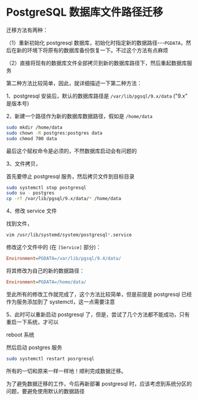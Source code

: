 # PostgreSQL 数据库文件路径迁移

迁移方法有两种：

（1）重新初始化 postgresql 数据库，初始化时指定新的数据路径---`PGDATA`，然后在新的环境下将原有的数据库备份恢复一下。不过这个方法有点麻烦

（2）直接将现有的数据库文件全部拷贝到新的数据库路径下，然后重起数据库服务

第二种方法比较简单，因此，就详细描述一下第二种方法：

1、postgresql 安装后，默认的数据库路径是 `/var/lib/pgsql/9.x/data` ("9.x" 是版本号)

2、新建一个路径作为新的数据库数据路径，假如是 `/home/data`

```bash
sudo mkdir /home/data
sudo chown -R postgres:postgres data
sudo chmod 700 data
```

最后这个赋权命令是必须的，不然数据库启动会有问题的

3、文件拷贝，

首先要停止 postgresql 服务，然后拷贝文件到目标目录

```bash
sudo systemctl stop postgresql
sudo su - postgres
cp -rf /var/lib/pgsql/9.x/data/* /home/data
```

4、修改 service 文件

找到文件，

```bash
vim /usr/lib/systemd/system/postgresql*.service
```

修改这个文件中的 (在 `[Service]` 部分)：

```ini
Environment=PGDATA=/var/lib/pgsql/9.4/data/
```

将其修改为自己的新的数据路径：

```ini
Environment=PGDATA=/home/data/
```

至此所有的修改工作就完成了，这个方法比较简单，但是前提是 postgresql 已经作为服务添加到了 systemctl，这一点需要注意

5、此时可以重新启动 postgresql 了，但是，尝试了几个方法都不能成功，只有重启一下系统，才可以

reboot 系统

然后启动 postgres 服务

```bash
sudo systemctl restart posrgresql
```

所有的一切和原来一样一样地！顺利完成数据迁移。

为了避免数据迁移的工作，今后再新部署 postgresql 时，应该考虑到系统分区的问题，要避免使用默认的数据路径

